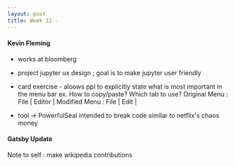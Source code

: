 ```yaml
---
layout: post
title: Week 11 - 
---
```



<!-- Write about the visit by Kevin Fleming. What did you learn? Contrast what he had to say about Bloomberg LP's involvement with what Bill Reyner described about FactSet's involvement. -->
#### Kevin Fleming
- works at bloomberg
- project jupyter ux design ; goal is to make jupyter user friendly
- card exercise - aloows ppl to explicitly state what is most important in the menu bar
ex. How to copy/paste? Which tab to use?
Original
    Menu : File | Editor |
Modified 
    Menu : File | Edit |

- tool -> PowerfulSeal 
    intended to break code 
    similar to netflix's chaos money



<!--Continue to chronicle your progress on the issue(s) you ar eworking on. -->
#### Gatsby Update



Note to self : make wikipedia contributions